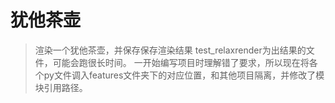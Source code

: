 # 犹他茶壶
> 渲染一个犹他茶壶，并保存保存渲染结果
> test_relaxrender为出结果的文件，可能会跑很长时间。
>一开始编写项目时理解错了要求，所以现在将各个py文件调入features文件夹下的对应位置，和其他项目隔离，并修改了模块引用路径。
